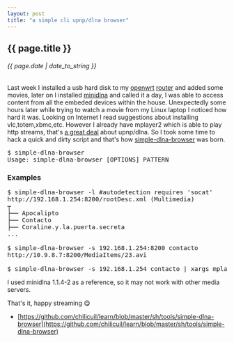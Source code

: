 ```yaml
---
layout: post
title: "a simple cli upnp/dlna browser"
---
```


## {{ page.title }}

###### {{ page.date | date_to_string }}

Last week I installed a usb hard disk to my [openwrt](https://openwrt.org/) [router](http://javier.io/blog/en/2014/06/10/installing-openwrt-as-wireless-repeater.html) and added some movies, later on I installed [minidlna](https://wiki.openwrt.org/doc/uci/minidlna) and called it a day, I was able to access content from all the embeded devices within the house. Unexpectedly some hours later while trying to watch a movie from my Linux laptop I noticed how hard it was. Looking on Internet I read suggestions about installing vlc,totem,xbmc,etc. However I already have mplayer2 which is able to play http streams, that's [a great deal](https://gxben.wordpress.com/2008/08/24/why-do-i-hate-dlna-protocol-so-much/) about upnp/dlna. So I took some time to hack a quick and dirty script and that's how [simple-dlna-browser](https://github.com/chilicuil/learn/blob/master/sh/tools/simple-dlna-browser) was born.

<pre class="sh_sh">
$ simple-dlna-browser
Usage: simple-dlna-browser [OPTIONS] PATTERN
</pre>

### Examples

<pre class="sh_sh">
$ simple-dlna-browser -l #autodetection requires 'socat'
http://192.168.1.254:8200/rootDesc.xml (Multimedia)
┬
├── Apocalipto
├── Contacto
├── Coraline.y.la.puerta.secreta
...

$ simple-dlna-browser -s 192.168.1.254:8200 contacto
http://10.9.8.7:8200/MediaItems/23.avi

$ simple-dlna-browser -s 192.168.1.254 contacto | xargs mplayer
</pre>

I used minidlna 1.1.4-2 as a reference, so it may not work with other media servers.

That's it, happy streaming &#128523;

- [https://github.com/chilicuil/learn/blob/master/sh/tools/simple-dlna-browser](https://github.com/chilicuil/learn/blob/master/sh/tools/simple-dlna-browser)
